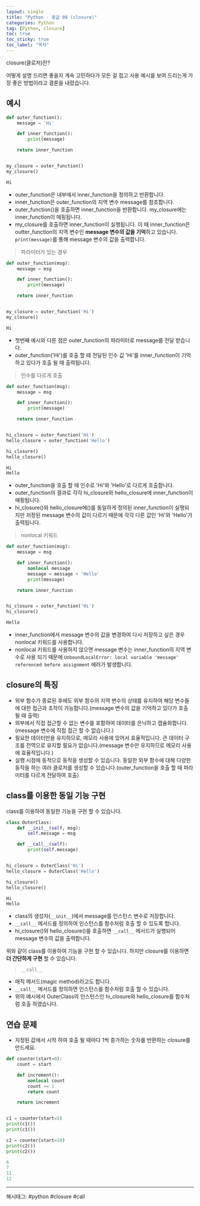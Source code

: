 ```yaml
---
layout: single
title: "Python - 중급 06 (closure)"
categories: Python
tag: [Python, closure]
toc: true
toc_sticky: true
toc_label: "목차"
---
```

closure(클로저)란?  

어떻게 설명 드리면 좋을지 계속 고민하다가 모든 걸 접고 사용 예시를 보여 드리는게 가장 좋은 방법이라고 결론을 내렸습니다.

## 예시

```python
def outer_function():
    message = 'Hi'

    def inner_function():
        print(message)

    return inner_function


my_closure = outer_function()
my_closure()
```

```python
Hi
```

- outer_function은 내부에서 inner_function을 정의하고 반환합니다.
- inner_function은 outer_function의 지역 변수 message를 참조합니다.
- outer_function()을 호출하면 inner_function을 반환합니다. my_closure에는 inner_function이 매핑됩니다.
- my_closure를 호출하면 inner_function이 실행됩니다. 이 때 inner_function은 outter_function의 지역 변수인 **message 변수의 값을 기억**하고 있습니다. `print(message)`를 통해 message 변수의 값을 출력합니다.

> 파라미터가 있는 경우

```python
def outer_function(msg):
    message = msg

    def inner_function():
        print(message)

    return inner_function


my_closure = outer_function('Hi')
my_closure()
```

```python
Hi
```

- 첫번째 예시와 다른 점은 outer_function의 파라미터로 message를 전달 받습니다.
- outer_function('Hi')를 호출 할 때 전달된 인수 값 'Hi'를 inner_function이 기억하고 있다가 호출 될 때 출력됩니다.

> 인수를 다르게 호출

```python
def outer_function(msg):
    message = msg

    def inner_function():
        print(message)

    return inner_function


hi_closure = outer_function('Hi')
hello_closure = outer_function('Hello')

hi_closure()
hello_closure()
```

```python
Hi
Hello
```

- outer_function을 호출 할 때 인수로 'Hi'와 'Hello'로 다르게 호출합니다.
- outer_function의 결과로 각각 hi_closure와 hello_closure에 inner_function이 매핑됩니다.
- hi_closure()와 hello_closure에()를 동일하게 정의된 inner_function이 실행되지만 저장된 message 변수의 값이 다르기 때문에 각각 다른 값인 'Hi'와 'Hello'가 출력됩니다.

> nonlocal 키워드

```python
def outer_function(msg):
    message = msg

    def inner_function():
        nonlocal message
        message = message + 'Hello'
        print(message)

    return inner_function


hi_closure = outer_function('Hi')
hi_closure()
```

```python
Hello
```

- inner_function에서 message 변수의 값을 변경하여 다시 저장하고 싶은 경우 nonlocal 키워드를 사용합니다.
- nonlocal 키워드를 사용하지 않으면 message 변수는 inner_function의 지역 변수로 사용 되기 때문에 `UnboundLocalError: local variable 'message' referenced before assignment` 에러가 발생합니다.

## closure의 특징

- 외부 함수가 종료된 후에도 외부 함수의 지역 변수의 상태를 유지하여 해당 변수들에 대한 접근과 조작이 가능합니다.(message 변수의 값을 기억하고 있다가 호출 될 때 출력)
- 외부에서 직접 접근할 수 없는 변수를 포함하여 데이터를 은닉하고 캡슐화합니다.(message 변수에 직접 접근 할 수 없습니다.)
- 필요한 데이터만을 유지하므로, 메모리 사용에 있어서 효율적입니다. 큰 데이터 구조를 전역으로 유지할 필요가 없습니다.(message 변수만 유지하므로 메모리 사용에 효율적입니다.)
- 실행 시점에 동적으로 동작을 생성할 수 있습니다. 동일한 외부 함수에 대해 다양한 동작을 하는 여러 클로저를 생성할 수 있습니다.(outer_function을 호출 할 때 파라미터를 다르게 전달하여 호출)

## class를 이용한 동일 기능 구현

class를 이용하여 동일한 기능을 구현 할 수 있습니다.

```python
class OuterClass:
    def __init__(self, msg):
        self.message = msg

    def __call__(self):
        print(self.message)


hi_closure = OuterClass('Hi')
hello_closure = OuterClass('Hello')

hi_closure()
hello_closure()
```

```python
Hi
Hello
```

- class의 생성자(`__init__`)에서 message를 인스턴스 변수로 저장합니다.
- `__call__` 메서드를 정의하여 인스턴스를 함수처럼 호출 할 수 있도록 합니다.
- hi_closure()와 hello_closure()를 호출하면 `__call__` 메서드가 실행되어 message 변수의 값을 출력합니다.

위와 같이 class를 이용하여 기능을 구현 할 수 있습니다. 하지만 closure를 이용하면 **더 간단하게 구현** 할 수 있습니다.

> `__call__`

- 매직 메서드(magic method)라고도 합니다.
- `__call__` 메서드를 정의하면 인스턴스를 함수처럼 호출 할 수 있습니다.
- 위의 예시에서 OuterClass의 인스턴스인 hi_closure와 hello_closure를 함수처럼 호출 하였습니다.

## 연습 문제

- 지정된 값에서 시작 하여 호출 될 때마다 1씩 증가하는 숫자를 반환하는 closure를 만드세요.

```python
def counter(start=0):
    count = start

    def increment():
        nonlocal count
        count += 1
        return count

    return increment


c1 = counter(start=5)
print(c1())
print(c1())

c2 = counter(start=10)
print(c2())
print(c2())
```

```python
6
7
11
12
```

---

해시태그: #python #closure #call
